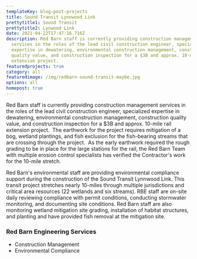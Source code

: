 ```yaml
---
templateKey: blog-post-projects
title: Sound Transit Lynnwood Link
prettytitle1: Sound Transit
prettytitle2: Lynwood Link
date: 2021-04-22T17:47:16.716Z
description: Red Barn staff is currently providing construction management
  services in the roles of the lead civil construction engineer, specialized
  expertise in dewatering, environmental construction management, construction
  quality value, and construction inspection for a $3B and approx. 10-mile rail
  extension project.
featuredprojects: true
category: all
featuredimage: /img/redbarn-sound-transit-maybe.jpg
options: all
homepost: true
---
```


Red Barn staff is currently providing construction management services in the roles of the lead civil construction engineer, specialized expertise in dewatering, environmental construction management, construction quality value, and construction inspection for a $3B and approx. 10-mile rail extension project.  The earthwork for the project requires mitigation of a bog, wetland plantings, and fish exclusion for the fish-bearing streams that are crossing through the project.  As the early earthwork required the rough grading to be in place for the large stations for the rail, the Red Barn Team with multiple erosion control specialists has verified the Contractor's work for the 10-mile stretch.

Red Barn's environmental staff are providing environmental compliance support during the construction of the Sound Transit Lynnwood Link. This transit project stretches nearly 10-miles through multiple jurisdictions and critical area resources (22 wetlands and six streams). RBE staff are on-site daily reviewing compliance with permit conditions, conducting stormwater monitoring, and documenting site conditions. Red Barn staff are also monitoring wetland mitigation site grading, installation of habitat structures, and planting and have provided fish removal at the mitigation site.

### Red Barn Engineering Services

- Construction Management
- Environmental Compliance
